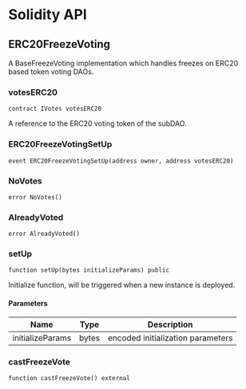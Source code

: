 # Solidity API

## ERC20FreezeVoting

A BaseFreezeVoting implementation which handles freezes on ERC20 based token voting DAOs.

### votesERC20

```solidity
contract IVotes votesERC20
```

A reference to the ERC20 voting token of the subDAO.

### ERC20FreezeVotingSetUp

```solidity
event ERC20FreezeVotingSetUp(address owner, address votesERC20)
```

### NoVotes

```solidity
error NoVotes()
```

### AlreadyVoted

```solidity
error AlreadyVoted()
```

### setUp

```solidity
function setUp(bytes initializeParams) public
```

Initialize function, will be triggered when a new instance is deployed.

#### Parameters

| Name | Type | Description |
| ---- | ---- | ----------- |
| initializeParams | bytes | encoded initialization parameters |

### castFreezeVote

```solidity
function castFreezeVote() external
```

